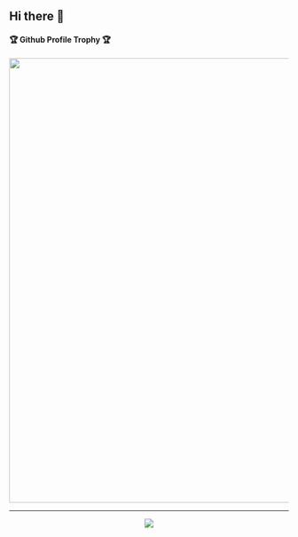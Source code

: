 ## Hi there 👋

<!--
**Shahaed/shahaed** is a ✨ _special_ ✨ repository because its `README.md` (this file) appears on your GitHub profile.

Here are some ideas to get you started:

- 🔭 I’m currently working on ...
- 🌱 I’m currently learning ...
- 👯 I’m looking to collaborate on ...
- 🤔 I’m looking for help with ...
- 💬 Ask me about ...
- 📫 How to reach me: ...
- 😄 Pronouns: ...
- ⚡ Fun fact: ...
-->

<h4 class="text-align: center">🏆 Github Profile Trophy 🏆</h4> 
<img width=800 src="https://github-profile-trophy.vercel.app/?username=shahaed&column=8&theme=gruvbox&no-frame=true"/>
<a href="https://github.com/shahaed/github-profile-trophy">
  
</a>

---
<div style="text-align:center">
  <img align="center" src="https://github-readme-stats.vercel.app/api?username=shahaed&count_private=true&include_all_commits=true&show_icons=true&theme=radical"/>
</div>



